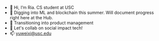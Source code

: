 - 👋 Hi, I’m Ria. CS student at USC
- 🌱 Digging into ML and blockchain this summer. Will document progress right here at the Hub. 
- 💪 Transitioning into product management
- 💞️ Let's collab on social impact tech!
- 📫 yuweixi@usc.edu

<!---
xatusc/xatusc is a ✨ special ✨ repository because its `README.md` (this file) appears on your GitHub profile.
You can click the Preview link to take a look at your changes.
--->
